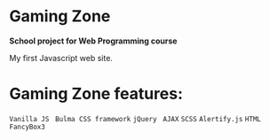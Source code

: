 # Gaming Zone 
**School project for Web Programming course**
 
 My first Javascript web site.

# Gaming Zone features:
 ``` Vanilla JS ``` 
 ``` Bulma CSS framework```
 ```jQuery ```
 ``` AJAX ```
 ``` SCSS ```
 ```Alertify.js```
 ``` HTML ```
 ``` FancyBox3 ```
